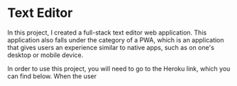# Text Editor

In this project, I created a full-stack text editor web application. This application also falls under the category of a PWA, which is an application that gives users an experience similar to native apps, such as on one's desktop or mobile device.

In order to use this project, you will need to go to the Heroku link, which you can find below. When the user 